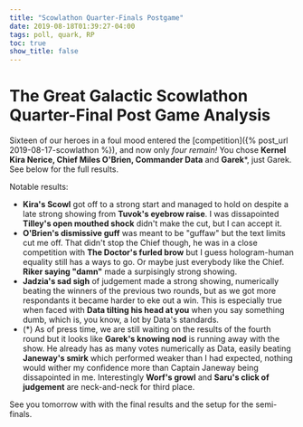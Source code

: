 ```yaml
---
title: "Scowlathon Quarter-Finals Postgame"
date: 2019-08-18T01:39:27-04:00
tags: poll, quark, RP	
toc: true
show_title: false
---
```


# The Great Galactic Scowlathon Quarter-Final Post Game Analysis
Sixteen of our heroes in a foul mood entered the [competition]({% post_url 2019-08-17-scowlathon %}), and now only *four remain!* You chose **Kernel Kira Nerice, Chief Miles O'Brien, Commander Data** and **Garek***, just Garek. See below for the full results. 

Notable results:

- **Kira's Scowl** got off to a strong start and managed to hold on despite a late strong showing from **Tuvok's eyebrow raise**. I was dissapointed **Tilley's open mouthed shock** didn't make the cut, but I can accept it.
- **O'Brien's dismissive guff** was meant to be "guffaw" but the text limits cut me off. That didn't stop the Chief though, he was in a close competition with **The Doctor's furled brow** but I guess hologram-human equality still has a ways to go. Or maybe just everybody like the Chief. **Riker saying "damn"** made a surpisingly strong showing.
- **Jadzia's sad sigh** of judgement made a strong showing, numerically beating the winners of the previous two rounds, but as we got more respondants it became harder to eke out a win. This is especially true when faced with **Data tilting his head at you** when you say something dumb, which is, you know, a lot by Data's standards.
- (*) As of press time, we are still waiting on the results of the fourth round but it looks like **Garek's knowing nod** is running away with the show. He already has as many votes numerically as Data, easily beating **Janeway's smirk** which performed weaker than I had expected, nothing would wither my confidence more than Captain Janeway being dissapointed in me. Interestingly **Worf's growl** and **Saru's click of judgement** are neck-and-neck for third place.

See you tomorrow with with the final results and the setup for the semi-finals.

